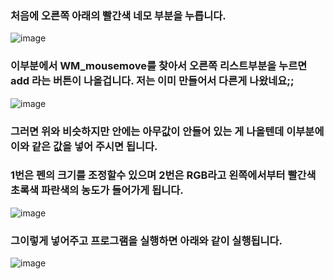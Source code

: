 ### 처음에 오른쪽 아래의 빨간색 네모 부분을 누릅니다.
![image](https://user-images.githubusercontent.com/54826097/64940343-b3885700-d89e-11e9-9a31-1965b2c6e3ea.png)
### 이부분에서 WM_mousemove를 찾아서 오른쪽 리스트부분을 누르면 add 라는 버튼이 나올겁니다. 저는 이미 만들어서  다른게 나왔네요;;
![image](https://user-images.githubusercontent.com/54826097/64940464-0235f100-d89f-11e9-9d57-8fd9dec0a23c.png)
### 그러면 위와 비슷하지만 안에는 아무값이 안들어 있는 게 나올텐데 이부분에 이와 같은 값을 넣어 주시면 됩니다.
### 1번은 펜의 크기를 조정할수 있으며 2번은 RGB라고 왼쪽에서부터 빨간색 초록색 파란색의 농도가 들어가게 됩니다.
![image](https://user-images.githubusercontent.com/54826097/64940656-825c5680-d89f-11e9-9207-1b67d65856b9.png)
### 그이렇게 넣어주고 프로그램을 실행하면 아래와 같이 실행됩니다.
![image](https://user-images.githubusercontent.com/54826097/64940812-f5fe6380-d89f-11e9-84e0-ad9160ad328f.png)
